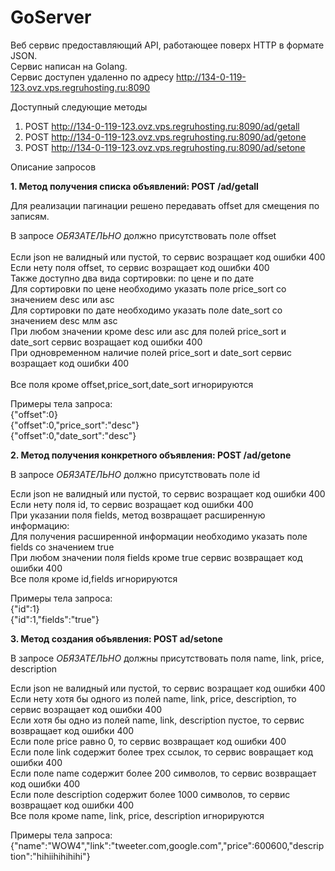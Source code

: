# GoServer

Веб сервис предоставляющий API, работающее поверх HTTP в формате JSON.<br>
Сервис написан на Golang.<br>
Сервис доступен удаленно по адресу http://134-0-119-123.ovz.vps.regruhosting.ru:8090<br>

Доступный следующие методы <br>
1) POST http://134-0-119-123.ovz.vps.regruhosting.ru:8090/ad/getall<br>
2) POST http://134-0-119-123.ovz.vps.regruhosting.ru:8090/ad/getone<br>
3) POST http://134-0-119-123.ovz.vps.regruhosting.ru:8090/ad/setone<br>

Описание запросов<br>

<b>1. Метод получения списка объявлений: POST /ad/getall</b><br>

Для реализации пагинации решено передавать offset для смещения по записям.<br>

В запросе *ОБЯЗАТЕЛЬНО* должно присутствовать поле offset<br><br>
Если json не валидный или пустой, то сервис возращает код ошибки 400<br>
Если нету поля offset, то сервис возращает код ошибки 400<br>
Также доступно два вида сортировки: по цене и по дате<br>
Для сортировки по цене необходимо указать поле price_sort со значением desc или asc<br>
Для сортировки по дате необходимо указать поле date_sort со значением desc млм asc<br>
При любом значении кроме desc или asc для полей price_sort и date_sort сервис возращает код ошибки 400<br>
При одновременном наличие полей price_sort и date_sort сервис возращает код ошибки 400<br><br>
Все поля кроме offset,price_sort,date_sort игнорируются<br>


Примеры тела запроса:<br>
{"offset":0}<br>
{"offset":0,"price_sort":"desc"}<br>
{"offset":0,"date_sort":"desc"}<br>

<b>2. Метод получения конкретного объявления: POST /ad/getone</b><br>

В запросе *ОБЯЗАТЕЛЬНО* должно присутствовать поле id<br>

Если json не валидный или пустой, то сервис возращает код ошибки 400<br>
Если нету поля id, то сервис возращает код ошибки 400<br>
При указании поля fields, метод возвращает расширенную информацию:<br>
Для получения расширенной информации необходимо указать поле fields со значением true<br>
При любом значении поля fields кроме true сервис возвращает код ошибки 400<br>
Все поля кроме id,fields игнорируются<br>

Примеры тела запроса:<br>
{"id":1}<br>
{"id":1,"fields":"true"}<br>

<b>3. Метод создания объявления: POST ad/setone</b><br>

В запросе *ОБЯЗАТЕЛЬНО* должны присутствовать поля name, link, price, description<br>

Если json не валидный или пустой, то сервис возращает код ошибки 400<br>
Если нету хотя бы одного из полей name, link, price, description, то сервис возращает код ошибки 400<br>
Если хотя бы одно из полей name, link, description пустое, то сервис возвращает код ошибки 400<br>
Если поле price равно 0, то сервис возвращает код ошибки 400<br>
Если поле link содержит более трех ссылок, то сервис вовращает код ошибки 400<br>
Если поле name содержит более 200 символов, то сервис возвращает код ошибки 400<br>
Если поле description содержит более 1000 символов, то сервис возвращает код ошибки 400<br>
Все поля кроме name, link, price, description игнорируются<br>

Примеры тела запроса:<br>
{"name":"WOW4","link":"tweeter.com,google.com","price":600600,"description":"hihiihihihihi"}

  






